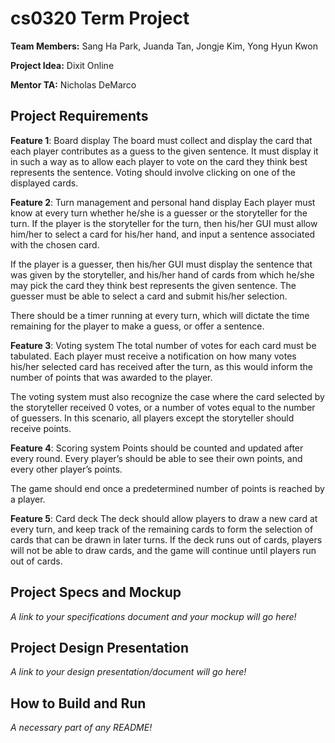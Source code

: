 # cs0320 Term Project

**Team Members:** Sang Ha Park, Juanda Tan, Jongje Kim, Yong Hyun Kwon

**Project Idea:** Dixit Online

**Mentor TA:** Nicholas DeMarco

## Project Requirements

**Feature 1**: Board display
The board must collect and display the card that each player contributes as a guess to the given sentence. It must display it in such a way as to allow each player to vote on the card they think best represents the sentence. Voting should involve clicking on one of the displayed cards.  

**Feature 2**: Turn management and personal hand display
Each player must know at every turn whether he/she is a guesser or the storyteller for the turn. If the player is the storyteller for the turn, then his/her GUI must allow him/her to select a card for his/her hand, and input a sentence associated with the chosen card.  

If the player is a guesser, then his/her GUI must display the sentence that was given by the storyteller, and his/her hand of cards from which he/she may pick the card they think best represents the given sentence. The guesser must be able to select a card and submit his/her selection.  

There should be a timer running at every turn, which will dictate the time remaining for the player to make a guess, or offer a sentence.  

**Feature 3**: Voting system
The total number of votes for each card must be tabulated. Each player must receive a notification on how many votes his/her selected card has received after the turn, as this would inform the number of points that was awarded to the player.  

The voting system must also recognize the case where the card selected by the storyteller received 0 votes, or a number of votes equal to the number of guessers. In this scenario, all players except the storyteller should receive points.  

**Feature 4**: Scoring system
Points should be counted and updated after every round. Every player’s should be able to see their own points, and every other player’s points.  

The game should end once a predetermined number of points is reached by a player.  

**Feature 5**: Card deck
The deck should allow players to draw a new card at every turn, and keep track of the remaining cards to form the selection of cards that can be drawn in later turns. If the deck runs out of cards, players will not be able to draw cards, and the game will continue until players run out of cards.  

## Project Specs and Mockup
_A link to your specifications document and your mockup will go here!_

## Project Design Presentation
_A link to your design presentation/document will go here!_

## How to Build and Run
_A necessary part of any README!_
